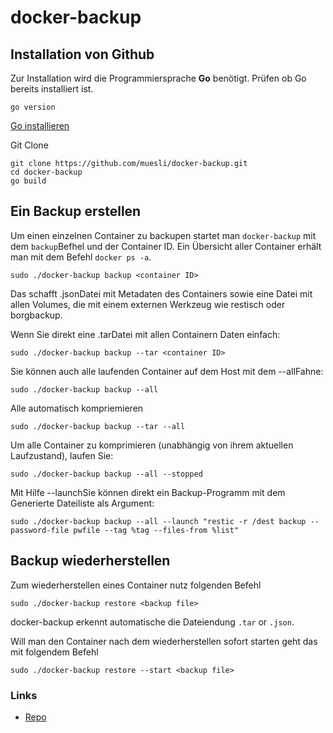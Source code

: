 # docker-backup

## Installation von Github

Zur Installation wird die Programmiersprache **Go** benötigt. Prüfen ob Go bereits installiert ist.

```
go version
```
[Go installieren](https://github.com/guggenbergerME/linux_codes/tree/main/Programme/Go)

Git Clone

```
git clone https://github.com/muesli/docker-backup.git
cd docker-backup
go build
```
## Ein Backup erstellen
Um einen einzelnen Container zu backupen startet man ```docker-backup``` mit dem ```backup```Befhel und der Container ID. 
Ein Übersicht aller Container erhält man mit dem Befehl ```docker ps -a```.
```
sudo ./docker-backup backup <container ID>
```
Das schafft .jsonDatei mit Metadaten des Containers sowie eine Datei mit allen Volumes, die mit einem externen Werkzeug wie restisch oder borgbackup.

Wenn Sie direkt eine .tarDatei mit allen Containern Daten einfach:
```
sudo ./docker-backup backup --tar <container ID>
```
Sie können auch alle laufenden Container auf dem Host mit dem --allFahne:
```
sudo ./docker-backup backup --all
```
Alle automatisch kompriemieren
```
sudo ./docker-backup backup --tar --all
```
Um alle Container zu komprimieren (unabhängig von ihrem aktuellen Laufzustand), laufen Sie:
```
sudo ./docker-backup backup --all --stopped
```
Mit Hilfe --launchSie können direkt ein Backup-Programm mit dem Generierte Dateiliste als Argument:
```
sudo ./docker-backup backup --all --launch "restic -r /dest backup --password-file pwfile --tag %tag --files-from %list"
```

## Backup wiederherstellen

Zum wiederherstellen eines Container nutz folgenden Befehl
```
sudo ./docker-backup restore <backup file>
```
docker-backup erkennt automatische die Dateiendung ```.tar``` or ```.json```.

Will man den Container nach dem wiederherstellen sofort starten geht das mit folgendem Befehl
```
sudo ./docker-backup restore --start <backup file>
```


### Links
+ [Repo](https://github.com/muesli/docker-backup)
